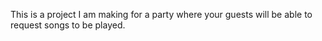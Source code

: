 This is a project I am making for a party where your guests will be able to request songs to be played.

